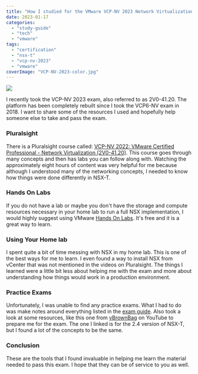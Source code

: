 ```yaml
---
title: "How I studied for the VMware VCP-NV 2023 Network Virtualization NSX-T Exam"
date: 2023-01-17
categories: 
  - "study-guide"
  - "tech"
  - "vmware"
tags: 
  - "certification"
  - "nsx-t"
  - "vcp-nv-2023"
  - "vmware"
coverImage: "VCP-NV-2023-color.jpg"
---
```


[![](https://sherifalghali.com/wp-content/uploads/2023/01/VCP-NV-2023-color.jpg)](https://sherifalghali.com/wp-content/uploads/2023/01/VCP-NV-2023-color.jpg)

I recently took the VCP-NV 2023 exam, also referred to as 2V0-41.20. The platform has been completely rebuilt since I took the VCP6-NV exam in 2018. I want to share some of the resources I used and hopefully help someone else to take and pass the exam.

### Pluralsight

There is a Pluralsight course called: [VCP-NV 2022: VMware Certified Professional - Network Virtualization (2V0-41.20)](https://app.pluralsight.com/paths/certificate/vcp-nv-2022-vmware-certified-professional-network-virtualization-2v0-4120). This course goes through many concepts and then has labs you can follow along with. Watching the approximately eight hours of content was very helpful for me because although I understood many of the networking concepts, I needed to know how things were done differently in NSX-T.

### Hands On Labs

If you do not have a lab or maybe you don't have the storage and compute resources necessary in your home lab to run a full NSX implementation, I would highly suggest using VMware [Hands On Labs](https://pathfinder.vmware.com/v3/page/ds-hands-on-labs?menu=hands-on-labs-catalog). It's free and it is a great way to learn.

### Using Your Home lab

I spent quite a bit of time messing with NSX in my home lab. This is one of the best ways for me to learn. I even found a way to install NSX from vCenter that was not mentioned in the videos on Pluralsight. The things I learned were a little bit less about helping me with the exam and more about understanding how things would work in a production environment.

### Practice Exams

Unfortunately, I was unable to find any practice exams. What I had to do was make notes around everything listed in the [exam guide](https://www.vmware.com/content/dam/digitalmarketing/vmware/en/pdf/certification/vmw-vcp-nv-exam-preparation-guide.pdf). Also took a look at some resources, like this one from [vBrownBag](https://www.youtube.com/watch?v=SS5TmfSHtuE) on YouTube to prepare me for the exam. The one I linked is for the 2.4 version of NSX-T, but I found a lot of the concepts to be the same.

### Conclusion

These are the tools that I found invaluable in helping me learn the material needed to pass this exam. I hope that they can be of service to you as well.
